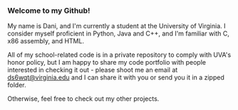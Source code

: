 ### Welcome to my Github!

My name is Dani, and I'm currently a student at the University of Virginia. I consider myself proficient in Python, Java and C++, and I'm familiar with C, x86 assembly, and HTML.

All of my school-related code is in a private repository to comply with UVA's honor policy, but I am happy to share my code portfolio with people interested in checking it out - please shoot me an email at ds6wqt@virginia.edu and I can share it with you or send you it in a zipped folder.

Otherwise, feel free to check out my other projects. 

